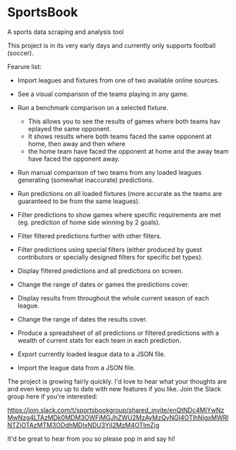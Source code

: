 # SportsBook
A sports data scraping and analysis tool

This project is in its very early days and currently only supports football (soccer).

Fearure list:

* Import leagues and fixtures from one of two available online sources.

* See a visual comparison of the teams playing in any game.

* Run a benchmark comparison on a selected fixture.
  * This allows you to see the results of games where both teams hav eplayed the same opponent.
  * It shows results where both teams faced the same opponent at home, then away and then where
  * the home team have faced the opponent at  home and the away team have faced the opponent away.

* Run manual comparison of two teams from any loaded leagues generating (somewhat inaccurate) predictions.

* Run predictions on all loaded fixtures (more accurate as the teams are guaranteed to be from the same leagues).

* Filter predictions to show games where specific requirements are met (eg. prediction of home side winning by 2 goals).

* Filter filtered predictions further with other filters.

* Filter predictions using special filters (either produced by guest contributors or specially designed filters for specific bet types).

* Display filtered predictions and all predictions on screen.

* Change the range of dates or games the predictions cover.

* Display results from throughout the whole current season of each league.

* Change the range of dates the results cover.

* Produce a spreadsheet of all predictions or filtered predictions with a wealth of current stats for each team in each prediction.

* Export currently loaded league data to a JSON file.

* Import the league data from a JSON file.

The project is growing fairly quickly. I'd love to hear what your thoughts are and even keep you up to date with new features if you like. Join the Slack group here if you're interested:

https://join.slack.com/t/sportsbookgroup/shared_invite/enQtNDc4MjYwNzMwNzg4LTAzMDk0MDM3OWFiMGJhZWU2MzAyMzQyNGI4OTlhNjgxMWRlNTZjOTAzMTM3ODdhMDIxNDU3YjI2MzM4OTlmZjg

It'd be great to hear from you so please pop in and say hi!
